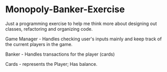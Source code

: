 # Monopoly-Banker-Exercise

Just a programming exercise to help me think more about designing out classes, refactoring and organizing code. 

Game Manager - Handles checking user's inputs mainly and keep track of the current players in the game.

Banker - Handles transactions for the player (cards)

Cards - represents the Player; Has balance.

